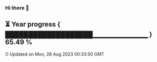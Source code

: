 ### Hi there 👋
⏳ Year progress { ███████████████████▁▁▁▁▁▁▁▁▁▁▁ } 65.49 %
---
⏰ Updated on Mon, 28 Aug 2023 00:33:50 GMT

